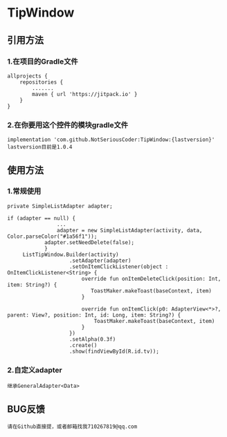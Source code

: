 # TipWindow

## 引用方法
### 1.在项目的Gradle文件
	allprojects {
		repositories {
			.......
			maven { url 'https://jitpack.io' }
		}
	}
  
### 2.在你要用这个控件的模块gradle文件
	implementation 'com.github.NotSeriousCoder:TipWindow:{lastversion}'
	lastversion目前是1.0.4

## 使用方法
### 1.常规使用
	private SimpleListAdapter adapter;
	
	if (adapter == null) {
                    ...
                    adapter = new SimpleListAdapter(activity, data, Color.parseColor("#1a56f1"));
		    	adapter.setNeedDelete(false);
                }
         ListTipWindow.Builder(activity)
                        .setAdapter(adapter)
                        .setOnItemClickListener(object : OnItemClickListener<String> {
                            override fun onItemDeleteClick(position: Int, item: String?) {
                               ToastMaker.makeToast(baseContext, item)
                            }

                            override fun onItemClick(p0: AdapterView<*>?, parent: View?, position: Int, id: Long, item: String?) {
                                ToastMaker.makeToast(baseContext, item)
                            }
                        })
                        .setAlpha(0.3f)
                        .create()
                        .show(findViewById(R.id.tv));
			
### 2.自定义adapter
	继承GeneralAdapter<Data>

## BUG反馈
	请在Github直接提，或者邮箱找我710267819@qq.com
